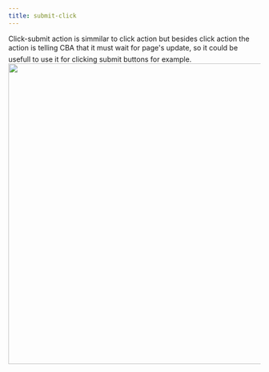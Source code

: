 ```yaml
---
title: submit-click
---
```

Click-submit action is simmilar to click action but besides click action the action is telling CBA that it must wait for page's update, so it could be usefull to use it for clicking submit buttons for example.
<img src="/sites/default/files/click-submit.jpg" width="600px">